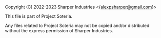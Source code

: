 Copyright (C) 2022-2023 Sharper Industries <{alexpsharper@gmail.com}>

This file is part of Project Soteria.

Any files related to Project Soteria may not be copied and/or distributed without the express
permission of Sharper Industries. 
